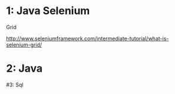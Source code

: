# 1: Java Selenium

Grid 

http://www.seleniumframework.com/intermediate-tutorial/what-is-selenium-grid/


# 2: Java 



#3: Sql


